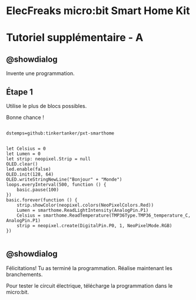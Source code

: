 # ElecFreaks micro:bit Smart Home Kit

# Tutoriel supplémentaire - A

## @showdialog

Invente une programmation.

## Étape 1

Utilise le plus de blocs possibles.

Bonne chance !

```package

dstemps=github:tinkertanker/pxt-smarthome

```

```blocks

let Celsius = 0
let Lumen = 0
let strip: neopixel.Strip = null
OLED.clear()
led.enable(false)
OLED.init(128, 64)
OLED.writeStringNewLine("Bonjour" + "Monde")
loops.everyInterval(500, function () {
    basic.pause(100)
})
basic.forever(function () {
    strip.showColor(neopixel.colors(NeoPixelColors.Red))
    Lumen = smarthome.ReadLightIntensity(AnalogPin.P1)
    Celsius = smarthome.ReadTemperature(TMP36Type.TMP36_temperature_C, AnalogPin.P1)
    strip = neopixel.create(DigitalPin.P0, 1, NeoPixelMode.RGB)
})


```

## @showdialog 

Félicitations! Tu as terminé la programmation. Réalise maintenant les branchements.

Pour tester le circuit électrique, télécharge la programmation dans le micro:bit.